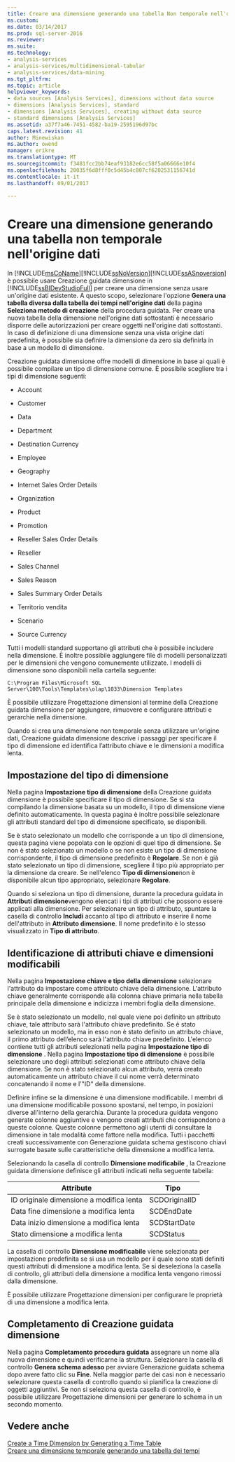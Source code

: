 ```yaml
---
title: Creare una dimensione generando una tabella Non temporale nell'origine dati | Documenti Microsoft
ms.custom: 
ms.date: 03/14/2017
ms.prod: sql-server-2016
ms.reviewer: 
ms.suite: 
ms.technology:
- analysis-services
- analysis-services/multidimensional-tabular
- analysis-services/data-mining
ms.tgt_pltfrm: 
ms.topic: article
helpviewer_keywords:
- data sources [Analysis Services], dimensions without data source
- dimensions [Analysis Services], standard
- dimensions [Analysis Services], creating without data source
- standard dimensions [Analysis Services]
ms.assetid: a37f7a46-7451-4582-ba19-2595196d97bc
caps.latest.revision: 41
author: Minewiskan
ms.author: owend
manager: erikre
ms.translationtype: MT
ms.sourcegitcommit: f3481fcc2bb74eaf93182e6cc58f5a06666e10f4
ms.openlocfilehash: 20035f6d8fff0c5d45b4c807cf6202531156741d
ms.contentlocale: it-it
ms.lasthandoff: 09/01/2017

---
```

# <a name="create-a-dimension-by-generating-a-non-time-table-in-the-data-source"></a>Creare una dimensione generando una tabella non temporale nell'origine dati
  In [!INCLUDE[msCoName](../../includes/msconame-md.md)][!INCLUDE[ssNoVersion](../../includes/ssnoversion-md.md)][!INCLUDE[ssASnoversion](../../includes/ssasnoversion-md.md)] è possibile usare Creazione guidata dimensione in [!INCLUDE[ssBIDevStudioFull](../../includes/ssbidevstudiofull-md.md)] per creare una dimensione senza usare un'origine dati esistente. A questo scopo, selezionare l'opzione **Genera una tabella diversa dalla tabella dei tempi nell'origine dati** della pagina **Seleziona metodo di creazione** della procedura guidata. Per creare una nuova tabella della dimensione nell'origine dati sottostanti è necessario disporre delle autorizzazioni per creare oggetti nell'origine dati sottostanti. In caso di definizione di una dimensione senza una vista origine dati predefinita, è possibile sia definire la dimensione da zero sia definirla in base a un modello di dimensione.  
  
 Creazione guidata dimensione offre modelli di dimensione in base ai quali è possibile compilare un tipo di dimensione comune. È possibile scegliere tra i tipi di dimensione seguenti:  
  
-   Account  
  
-   Customer  
  
-   Data  
  
-   Department  
  
-   Destination Currency  
  
-   Employee  
  
-   Geography  
  
-   Internet Sales Order Details  
  
-   Organization  
  
-   Product  
  
-   Promotion  
  
-   Reseller Sales Order Details  
  
-   Reseller  
  
-   Sales Channel  
  
-   Sales Reason  
  
-   Sales Summary Order Details  
  
-   Territorio vendita  
  
-   Scenario  
  
-   Source Currency  
  
 Tutti i modelli standard supportano gli attributi che è possibile includere nella dimensione. È inoltre possibile aggiungere file di modelli personalizzati per le dimensioni che vengono comunemente utilizzate. I modelli di dimensione sono disponibili nella cartella seguente:  
  
 `C:\Program Files\Microsoft SQL Server\100\Tools\Templates\olap\1033\Dimension Templates`  
  
 È possibile utilizzare Progettazione dimensioni al termine della Creazione guidata dimensione per aggiungere, rimuovere e configurare attributi e gerarchie nella dimensione.  
  
 Quando si crea una dimensione non temporale senza utilizzare un'origine dati, Creazione guidata dimensione descrive i passaggi per specificare il tipo di dimensione ed identifica l’attributo chiave e le dimensioni a modifica lenta.  
  
## <a name="specify-dimension-type"></a>Impostazione del tipo di dimensione  
 Nella pagina **Impostazione tipo di dimensione** della Creazione guidata dimensione è possibile specificare il tipo di dimensione. Se si sta compilando la dimensione basata su un modello, il tipo di dimensione viene definito automaticamente. In questa pagina è inoltre possibile selezionare gli attributi standard del tipo di dimensione specificato, se disponibili.  
  
 Se è stato selezionato un modello che corrisponde a un tipo di dimensione, questa pagina viene popolata con le opzioni di quel tipo di dimensione. Se non è stato selezionato un modello o se non esiste un tipo di dimensione corrispondente, il tipo di dimensione predefinito è **Regolare**. Se non è già stato selezionato un tipo di dimensione, scegliere il tipo più appropriato per la dimensione da creare. Se nell'elenco **Tipo di dimensione**non è disponibile alcun tipo appropriato, selezionare **Regolare**.  
  
 Quando si seleziona un tipo di dimensione, durante la procedura guidata in **Attributi dimensione**vengono elencati i tipi di attributi che possono essere applicati alla dimensione. Per selezionare un tipo di attributo, spuntare la casella di controllo **Includi** accanto al tipo di attributo e inserire il nome dell'attributo in **Attributo dimensione**. Il nome predefinito è lo stesso visualizzato in **Tipo di attributo**.  
  
## <a name="identify-key-attribute-and-changing-dimensions"></a>Identificazione di attributi chiave e dimensioni modificabili  
 Nella pagina **Impostazione chiave e tipo della dimensione** selezionare l'attributo da impostare come attributo chiave della dimensione. L'attributo chiave generalmente corrisponde alla colonna chiave primaria nella tabella principale della dimensione e indicizza i membri foglia della dimensione.  
  
 Se è stato selezionato un modello, nel quale viene poi definito un attributo chiave, tale attributo sarà l'attributo chiave predefinito. Se è stato selezionato un modello, ma in esso non è stato definito un attributo chiave, il primo attributo dell’elenco sarà l'attributo chiave predefinito. L'elenco contiene tutti gli attributi selezionati nella pagina **Impostazione tipo di dimensione** . Nella pagina **Impostazione tipo di dimensione** è possibile selezionare uno degli attributi selezionati come attributo chiave della dimensione. Se non è stato selezionato alcun attributo, verrà creato automaticamente un attributo chiave il cui nome verrà determinato concatenando il nome e l'"ID" della dimensione.  
  
 Definire infine se la dimensione è una dimensione modificabile. I membri di una dimensione modificabile possono spostarsi, nel tempo, in posizioni diverse all'interno della gerarchia. Durante la procedura guidata vengono generate colonne aggiuntive e vengono creati attributi che corrispondono a queste colonne. Queste colonne permettono agli utenti di consultare la dimensione in tale modalità come fattore nella modifica. Tutti i pacchetti creati successivamente con Generazione guidata schema gestiscono chiavi surrogate basate sulle caratteristiche della dimensione a modifica lenta.  
  
 Selezionando la casella di controllo **Dimensione modificabile** , la Creazione guidata dimensione definisce gli attributi indicati nella seguente tabella:  
  
|Attribute|Tipo|  
|---------------|----------|  
|ID originale dimensione a modifica lenta|SCDOriginalID|  
|Data fine dimensione a modifica lenta|SCDEndDate|  
|Data inizio dimensione a modifica lenta|SCDStartDate|  
|Stato dimensione a modifica lenta|SCDStatus|  
  
 La casella di controllo **Dimensione modificabile** viene selezionata per impostazione predefinita se si usa un modello per il quale sono stati definiti questi attributi di dimensione a modifica lenta. Se si deseleziona la casella di controllo, gli attributi della dimensione a modifica lenta vengono rimossi dalla dimensione.  
  
 È possibile utilizzare Progettazione dimensioni per configurare le proprietà di una dimensione a modifica lenta.  
  
## <a name="completing-the-dimension-wizard"></a>Completamento di Creazione guidata dimensione  
 Nella pagina **Completamento procedura guidata** assegnare un nome alla nuova dimensione e quindi verificarne la struttura. Selezionare la casella di controllo **Genera schema adesso** per avviare Generazione guidata schema dopo avere fatto clic su **Fine**. Nella maggior parte dei casi non è necessario selezionare questa casella di controllo quando si pianifica la creazione di oggetti aggiuntivi. Se non si seleziona questa casella di controllo, è possibile utilizzare Progettazione dimensioni per generare lo schema in un secondo momento.  
  
## <a name="see-also"></a>Vedere anche  
 [Create a Time Dimension by Generating a Time Table](../../analysis-services/multidimensional-models/create-a-time-dimension-by-generating-a-time-table.md)   
 [Creare una dimensione temporale generando una tabella dei tempi](../../analysis-services/multidimensional-models/create-a-time-dimension-by-generating-a-time-table.md)  
  
  

